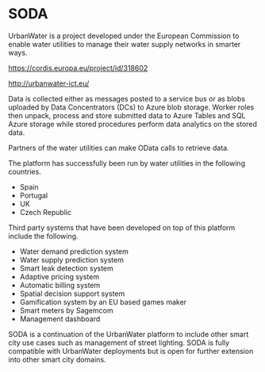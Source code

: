 # SODA

UrbanWater is a project developed under the European Commission to enable water utilities to manage their water supply networks in smarter ways.

https://cordis.europa.eu/project/id/318602

http://urbanwater-ict.eu/

Data is collected either as messages posted to a service bus or as blobs uploaded by Data Concentrators (DCs) to Azure blob storage.
Worker roles then unpack, process and store submitted data to Azure Tables and SQL Azure storage while stored procedures perform data analytics on the stored data.

Partners of the water utilities can make OData calls to retrieve data.

The platform has successfully been run by water utilities in the following countries.

* Spain
* Portugal
* UK
* Czech Republic

Third party systems that have been developed on top of this platform include the following.

* Water demand prediction system
* Water supply prediction system
* Smart leak detection system
* Adaptive pricing system
* Automatic billing system
* Spatial decision support system
* Gamification system by an EU based games maker
* Smart meters by Sagemcom
* Management dashboard


SODA is a continuation of the UrbanWater platform to include other smart city use cases such as management of street lighting.
SODA is fully compatible with UrbanWater deployments but is open for further extension into other smart city domains.
